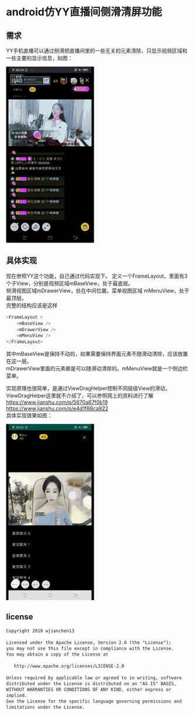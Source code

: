 # android仿YY直播间侧滑清屏功能
## 需求
YY手机直播可以通过侧滑把直播间里的一些无关的元素清除，只显示视频区域和一些主要的显示信息，如图：

![YY](./docs/images/YY.gif)

## 具体实现
现在参照YY这个功能，自己通过代码实现下。
定义一个FrameLayout，里面有3个子View，分别是视频区域mBaseView，处于最底层。<br>
侧滑视图区域mDrawerView，处在中间位置。菜单视图区域 mMenuView，处于最顶层。<br>
完整的结构应该是这样
```Java
<FrameLayout >
    <mBaseView />
    <mDrawerView />
    <mMenuView />
</FrameLayout>
```

其中mBaseView是保持不动的，如果需要保持界面元素不随滑动清除，应该放置在这一层。<br>
mDrawerView里面的元素都是可以随滑动清除的。mMenuView就是一个侧边栏菜单。

实现原理也很简单，是通过ViewDragHelper控制不同层级View的滑动，ViewDragHelper这里就不介绍了，可以参照网上的资料进行了解<br>
https://www.jianshu.com/p/5670a67f0b19<br>
https://www.jianshu.com/p/e4d1f88ca922<br>
具体实现效果如图：

![YY](./docs/images/demo.gif)

## license

    Copyright 2019 wjianchen13

    Licensed under the Apache License, Version 2.0 (the "License");
    you may not use this file except in compliance with the License.
    You may obtain a copy of the License at

       http://www.apache.org/licenses/LICENSE-2.0

    Unless required by applicable law or agreed to in writing, software
    distributed under the License is distributed on an "AS IS" BASIS,
    WITHOUT WARRANTIES OR CONDITIONS OF ANY KIND, either express or implied.
    See the License for the specific language governing permissions and
    limitations under the License.









